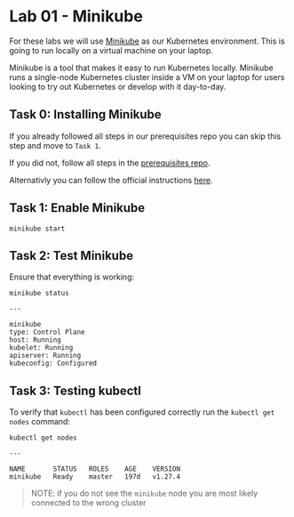 # Lab 01 - Minikube

For these labs we will use [Minikube](https://github.com/kubernetes/minikube) as our Kubernetes environment. This is going to run locally on a virtual machine on your laptop.

Minikube is a tool that makes it easy to run Kubernetes locally. Minikube runs a single-node Kubernetes cluster inside a VM on your laptop for users looking to try out Kubernetes or develop with it day-to-day.

## Task 0: Installing Minikube

If you already followed all steps in our prerequisites repo you can skip this step and move to `Task 1`.

If you did not, follow all steps in the [prerequisites repo](https://github.com/gluobe/cloud-native-track-prerequisites/tree/main/prereq-02-minikube).

Alternativly you can follow the official instructions [here](https://minikube.sigs.k8s.io/docs/start/).

## Task 1: Enable Minikube

```
minikube start
```

## Task 2: Test Minikube

Ensure that everything is working:

```
minikube status

---

minikube
type: Control Plane
host: Running
kubelet: Running
apiserver: Running
kubeconfig: Configured
```

## Task 3: Testing kubectl

To verify that `kubectl` has been configured correctly run the `kubectl get nodes` command:

```
kubectl get nodes

---

NAME       STATUS   ROLES    AGE    VERSION
minikube   Ready    master   197d   v1.27.4
```

> NOTE: if you do not see the `minikube` node you are most likely connected to the wrong cluster
